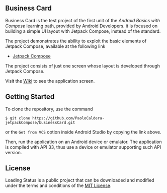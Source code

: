## Business Card

Business Card is the test project of the first unit of the *Android Basics with Compose* learning path, provided by Android Developers. it is focused on building a simple UI layout with Jetpack Compose, instead of the standard.

The project demonstrates the ability to exploit the basic elements of Jetpack Compose, available at the following link

* [Jetpack Compose](https://developer.android.com/jetpack/compose/documentation)

The project consists of just one screen whose layout is developed through Jetpack Compose.

Visit the [Wiki](https://github.com/PaoloCaldera-jetpackCompose/businessCard/wiki) to see the application screen.


## Getting Started

To clone the repository, use the command
```
$ git clone https://github.com/PaoloCaldera-jetpackCompose/businessCard.git
```
or the `Get from VCS` option inside Android Studio by copying the link above.

Then, run the application on an Android device or emulator. The application is compiled with API 33, thus use a device or emulator supporting such API version.


## License

Loading Status is a public project that can be downloaded and modified under the terms and conditions of the [MIT License](LICENSE).
